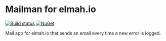 # Mailman for elmah.io[![Build status](https://ci.appveyor.com/api/projects/status/0r2od7tck9vu8o71?svg=true)](https://ci.appveyor.com/project/ThomasArdal/elmah-io-apps-mailman)[![NuGet](https://img.shields.io/nuget/vpre/elmah.io.apps.mailman.svg)](https://www.nuget.org/packages/elmah.io.apps.mailman)Mail app for elmah.io that sends an email every time a new error is logged.